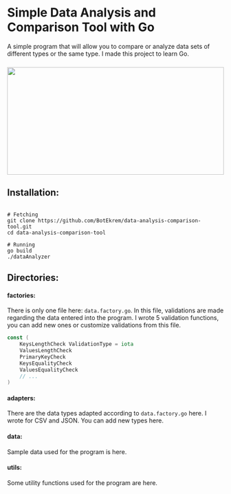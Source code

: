 # Simple Data Analysis and Comparison Tool with Go

A simple program that will allow you to compare or analyze data sets of different types or the same type. I made this project to learn Go.

###

<img height="250" width="100%" src="https://cdn.discordapp.com/attachments/855396331194286081/1319672437977251891/goland64_8M90EZ0O56.gif?ex=6766d03b&is=67657ebb&hm=223ed9f9806916021547d7837bd473c268a39b5e4fdd5ae000c2ca79e8c36488&"  />

###


## Installation: 
```shell

# Fetching
git clone https://github.com/BotEkrem/data-analysis-comparison-tool.git
cd data-analysis-comparison-tool

# Running
go build
./dataAnalyzer

```

## Directories:
#### factories:
There is only one file here: `data.factory.go`. In this file, validations are made regarding the data entered into the program. I wrote 5 validation functions, you can add new ones or customize validations from this file.

```go
const (
	KeysLengthCheck ValidationType = iota
	ValuesLengthCheck
	PrimaryKeyCheck
	KeysEqualityCheck
	ValuesEqualityCheck
	// ...
)
```

#### adapters:  
There are the data types adapted according to `data.factory.go` here. I wrote for CSV and JSON. You can add new types here.
#### data:
Sample data used for the program is here.
#### utils:
Some utility functions used for the program are here.